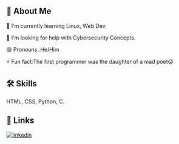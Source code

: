 
## 🚀 About Me


🧠 I'm currently learning Linux, Web Dev.

🤔 I'm looking for help with Cybersecurity Concepts.

😄 Pronouns..He/Him

⚡️ Fun fact:The first programmer was the daughter of a mad poet😜


## 🛠 Skills
HTML, CSS, Python, C.


## 🔗 Links

[![linkedin](https://img.shields.io/badge/linkedin-0A66C2?style=for-the-badge&logo=linkedin&logoColor=white)](https://www.linkedin.com/in/rohit-ratheesh)

